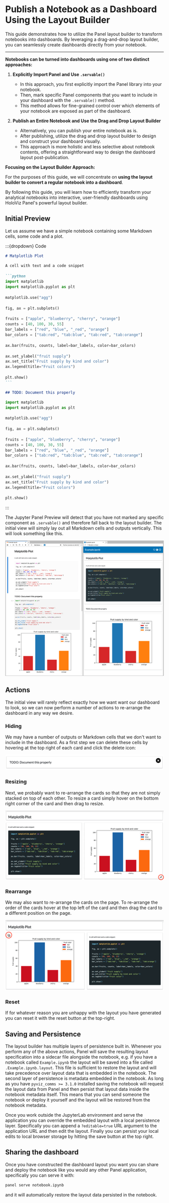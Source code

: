 # Publish a Notebook as a Dashboard Using the Layout Builder

This guide demonstrates how to utilize the Panel layout builder to transform notebooks into dashboards. By leveraging a drag-and-drop layout builder, you can seamlessly create dashboards directly from your notebook.

---

**Notebooks can be turned into dashboards using one of two distinct approaches:**

1. **Explicitly Import Panel and Use `.servable()`**

    - In this approach, you first explicitly import the Panel library into your notebook.
    - Then, mark specific Panel components that you want to include in your dashboard with the `.servable()` method.
    - This method allows for fine-grained control over which elements of your notebook are exposed as part of the dashboard.

2. **Publish an Entire Notebook and Use the Drag and Drop Layout Builder**

    - Alternatively, you can publish your entire notebook as is.
    - After publishing, utilize the drag and drop layout builder to design and construct your dashboard visually.
    - This approach is more holistic and less selective about notebook contents, offering a straightforward way to design the dashboard layout post-publication.

**Focusing on the Layout Builder Approach:**

For the purposes of this guide, we will concentrate on **using the layout builder to convert a regular notebook into a dashboard**.

By following this guide, you will learn how to efficiently transform your analytical notebooks into interactive, user-friendly dashboards using HoloViz Panel's powerful layout builder.

## Initial Preview

Let us assume we have a simple notebook containing some Markdown cells, some code and a plot.

:::{dropdown} Code

```markdown
# Matplotlib Plot
```

````markdown
A cell with text and a code snippet

```python
import matplotlib
import matplotlib.pyplot as plt

matplotlib.use("agg")

fig, ax = plt.subplots()

fruits = ["apple", "blueberry", "cherry", "orange"]
counts = [40, 100, 30, 55]
bar_labels = ["red", "blue", "_red", "orange"]
bar_colors = ["tab:red", "tab:blue", "tab:red", "tab:orange"]

ax.bar(fruits, counts, label=bar_labels, color=bar_colors)

ax.set_ylabel("fruit supply")
ax.set_title("Fruit supply by kind and color")
ax.legend(title="Fruit colors")

plt.show()
```
````

```markdown
## TODO: Document this properly
```

```python
import matplotlib
import matplotlib.pyplot as plt

matplotlib.use("agg")

fig, ax = plt.subplots()

fruits = ["apple", "blueberry", "cherry", "orange"]
counts = [40, 100, 30, 55]
bar_labels = ["red", "blue", "_red", "orange"]
bar_colors = ["tab:red", "tab:blue", "tab:red", "tab:orange"]

ax.bar(fruits, counts, label=bar_labels, color=bar_colors)

ax.set_ylabel("fruit supply")
ax.set_title("Fruit supply by kind and color")
ax.legend(title="Fruit colors")

plt.show()
```

:::

The Jupyter Panel Preview will detect that you have not marked any specific component as `.servable()` and therefore fall back to the layout builder. The initial view will simply lay out all Markdown cells and outputs vertically. This will look something like this.

![Builder Initial View](../../_static/images/builder_initial.png)

## Actions

The initial view will rarely reflect exactly how we want want our dashboard to look, so we can now perform a number of actions to re-arrange the dashboard in any way we desire.

### Hiding

We may have a number of outputs or Markdown cells that we don't want to include in the dashboard. As a first step we can delete these cells by hovering at the top right of each card and click the delete icon:

![Builder Delete View](../../_static/images/builder_delete.png)

### Resizing

Next, we probably want to re-arrange the cards so that they are not simply stacked on top of each other. To resize a card simply hover on the bottom right corner of the card and then drag to resize.

![Builder Resize View](../../_static/images/builder_resize.png)

### Rearrange

We may also want to re-arrange the cards on the page. To re-arrange the order of the cards hover at the top left of the card and then drag the card to a different position on the page.

![Builder Rerrange View](../../_static/images/builder_rearrange.png)

### Reset

If for whatever reason you are unhappy with the layout you have generated you can reset it with the reset button at the top-right.

## Saving and Persistence

The layout builder has multiple layers of persistence built in. Whenever you perform any of the above actions, Panel will save the resulting layout specification into a sidecar file alongside the notebook, e.g. if you have a notebook called `Example.ipynb` the layout will be saved into a file called `.Example.ipynb.layout`. This file is sufficient to restore the layout and will take precedence over layout data that is embedded in the notebook. The second layer of persistence is metadata embedded in the notebook. As long as you have `pyviz_comms >= 3.1.0` installed saving the notebook will request the layout data from Panel and then persist that layout data inside the notebook metadata itself. This means that you can send someone the notebook or deploy it yourself and the layout will be restored from the notebook metadata.

Once you work outside the JupyterLab environment and serve the application you can override the embedded layout with a local persistence layer. Specifically you can append a `?editable=true` URL argument to the application URL and then edit the layout. Finally you can persist your local edits to local browser storage by hitting the save button at the top right.

## Sharing the dashboard

Once you have constructed the dashboard layout you want you can share and deploy the notebook like you would any other Panel application, specifically you can serve it with:

```bash
panel serve notebook.ipynb
```

and it will automatically restore the layout data persisted in the notebook.
